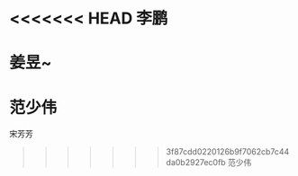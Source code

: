 <<<<<<< HEAD
李鹏
=======

姜昱~
=======
范少伟
=======

宋芳芳

>>>>>>> 3f87cdd0220126b9f7062cb7c44da0b2927ec0fb
范少伟
